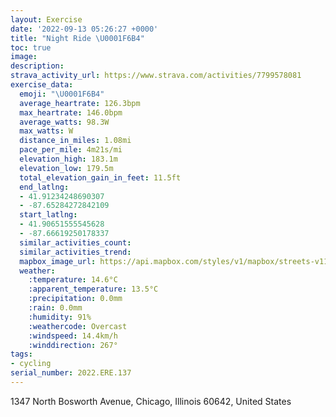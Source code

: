 ```yaml
---
layout: Exercise
date: '2022-09-13 05:26:27 +0000'
title: "Night Ride \U0001F6B4"
toc: true
image:
description:
strava_activity_url: https://www.strava.com/activities/7799578081
exercise_data:
  emoji: "\U0001F6B4"
  average_heartrate: 126.3bpm
  max_heartrate: 146.0bpm
  average_watts: 98.3W
  max_watts: W
  distance_in_miles: 1.08mi
  pace_per_mile: 4m21s/mi
  elevation_high: 183.1m
  elevation_low: 179.5m
  total_elevation_gain_in_feet: 11.5ft
  end_latlng:
  - 41.91234248690307
  - -87.65284272842109
  start_latlng:
  - 41.90651555545628
  - -87.66619250178337
  similar_activities_count:
  similar_activities_trend:
  mapbox_image_url: https://api.mapbox.com/styles/v1/mapbox/streets-v11/static/path-5+787af2-1.0(gcx~FviavOeBB_I%40_BGOEGIC%5D%40cBD%7BCIgE%3FkIIkO%40gEUc%5CI_CESQI),pin-s-s+e5b22e(-87.66636,41.90788),pin-s-f+89ae00(-87.65310999999998,41.91094)/auto/800x800?access_token=pk.eyJ1Ijoiam9zaGJlY2ttYW4iLCJhIjoiY205eWR2aDd1MWZ6djJrbXc4a3M0bWZleiJ9.XiG9OWkNcZk2QzjJbxLB4A
  weather:
    :temperature: 14.6°C
    :apparent_temperature: 13.5°C
    :precipitation: 0.0mm
    :rain: 0.0mm
    :humidity: 91%
    :weathercode: Overcast
    :windspeed: 14.4km/h
    :winddirection: 267°
tags:
- cycling
serial_number: 2022.ERE.137
---
```

1347 North Bosworth Avenue, Chicago, Illinois 60642, United States
